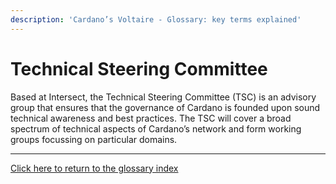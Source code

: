 ```yaml
---
description: 'Cardano’s Voltaire - Glossary: key terms explained'
---
```


# Technical Steering Committee

Based at Intersect, the Technical Steering Committee (TSC) is an advisory group that ensures that the governance of Cardano is founded upon sound technical awareness and best practices. The TSC will cover a broad spectrum of technical aspects of Cardano’s network and form working groups focussing on particular domains.

***

[Click here to return to the glossary index](../../../cardano/cardano-governance/key-terms/general-glossary/)
